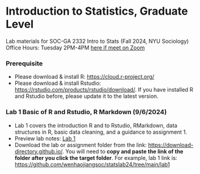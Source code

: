 # Introduction to Statistics, Graduate Level
Lab materials for SOC-GA 2332 Intro to Stats (Fall 2024, NYU Sociology) \
Office Hours: Tuesday 2PM-4PM [here if meet on Zoom](https://nyu.zoom.us/my/wenhaojiang)
 

### Prerequisite
+ Please download & install R: https://cloud.r-project.org/
+ Please download & install Rstudio: https://rstudio.com/products/rstudio/download/. If you have installed R and Rstudio before, please update it to the latest version.

### Lab 1 Basic of R and Rstudio, R Markdown (9/6/2024)
+ Lab 1 covers the introduction R and to Rstudio, RMarkdown, data structures in R, basic data cleaning, and a guidance to assignment 1.
+ Preview lab notes: [Lab 1](https://htmlpreview.github.io/?https://github.com/wenhaojiangsoc/statslab24/blob/main/lab1/lab1.html)
+ Download the lab or assignment folder from the link: https://download-directory.github.io/. You will need to **copy and paste the link of the folder after you click the target folder**. For example, lab 1 link is: https://github.com/wenhaojiangsoc/statslab24/tree/main/lab1
